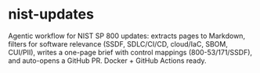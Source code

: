 # nist-updates
Agentic workflow for NIST SP 800 updates: extracts pages to Markdown, filters for software relevance (SSDF, SDLC/CI/CD, cloud/IaC, SBOM, CUI/PII), writes a one-page brief with control mappings (800-53/171/SSDF), and auto-opens a GitHub PR. Docker + GitHub Actions ready.
